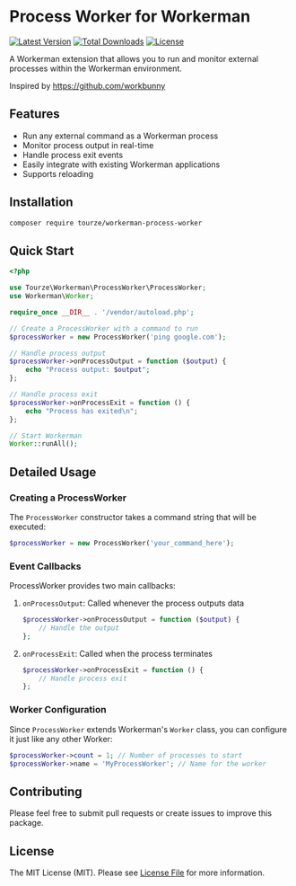 # Process Worker for Workerman

[![Latest Version](https://img.shields.io/packagist/v/tourze/workerman-process-worker.svg?style=flat-square)](https://packagist.org/packages/tourze/workerman-process-worker)
[![Total Downloads](https://img.shields.io/packagist/dt/tourze/workerman-process-worker.svg?style=flat-square)](https://packagist.org/packages/tourze/workerman-process-worker)
[![License](https://img.shields.io/github/license/tourze/workerman-process-worker.svg?style=flat-square)](https://github.com/tourze/workerman-process-worker/blob/master/LICENSE)

A Workerman extension that allows you to run and monitor external processes within the Workerman environment.

Inspired by https://github.com/workbunny

## Features

- Run any external command as a Workerman process
- Monitor process output in real-time
- Handle process exit events
- Easily integrate with existing Workerman applications
- Supports reloading

## Installation

```bash
composer require tourze/workerman-process-worker
```

## Quick Start

```php
<?php

use Tourze\Workerman\ProcessWorker\ProcessWorker;
use Workerman\Worker;

require_once __DIR__ . '/vendor/autoload.php';

// Create a ProcessWorker with a command to run
$processWorker = new ProcessWorker('ping google.com');

// Handle process output
$processWorker->onProcessOutput = function ($output) {
    echo "Process output: $output";
};

// Handle process exit
$processWorker->onProcessExit = function () {
    echo "Process has exited\n";
};

// Start Workerman
Worker::runAll();
```

## Detailed Usage

### Creating a ProcessWorker

The `ProcessWorker` constructor takes a command string that will be executed:

```php
$processWorker = new ProcessWorker('your_command_here');
```

### Event Callbacks

ProcessWorker provides two main callbacks:

1. `onProcessOutput`: Called whenever the process outputs data

   ```php
   $processWorker->onProcessOutput = function ($output) {
       // Handle the output
   };
   ```

2. `onProcessExit`: Called when the process terminates

   ```php
   $processWorker->onProcessExit = function () {
       // Handle process exit
   };
   ```

### Worker Configuration

Since `ProcessWorker` extends Workerman's `Worker` class, you can configure it just like any other Worker:

```php
$processWorker->count = 1; // Number of processes to start
$processWorker->name = 'MyProcessWorker'; // Name for the worker
```

## Contributing

Please feel free to submit pull requests or create issues to improve this package.

## License

The MIT License (MIT). Please see [License File](LICENSE) for more information.
